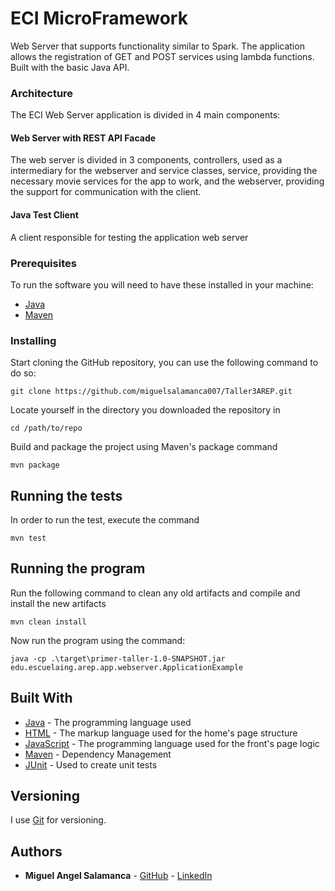 # ECI MicroFramework

Web Server that supports functionality similar to Spark. The application allows the registration of GET and POST services using lambda functions. Built with the basic Java API.

### Architecture

The ECI Web Server application is divided in 4 main components:

#### Web Server with REST API Facade

The web server is divided in 3 components, controllers, used as a intermediary for the webserver and service classes, service, providing the necessary movie services for the app to work, and the webserver, providing the support for communication with the client.

####  Java Test Client

A client responsible for testing the application web server

### Prerequisites

To run the software you will need to have these installed in your machine:

* [Java](https://www.java.com/)
* [Maven](https://maven.apache.org/)

### Installing

Start cloning the GitHub repository, you can use the following command to do so:

```
git clone https://github.com/miguelsalamanca007/Taller3AREP.git
```

Locate yourself in the directory you downloaded the repository in

```
cd /path/to/repo
```

Build and package the project using Maven's package command

```
mvn package
```

## Running the tests

In order to run the test, execute the command

```
mvn test
```

## Running the program

Run the following command to clean any old artifacts and compile and install the new artifacts
```
mvn clean install
```
Now run the program using the command:
```
java -cp .\target\primer-taller-1.0-SNAPSHOT.jar edu.escuelaing.arep.app.webserver.ApplicationExample

```

## Built With

* [Java](https://www.java.com/) - The programming language used
* [HTML](https://html.com/document/) - The markup language used for the home's page structure
* [JavaScript](https://www.javascript.com/) - The programming language used for the front's page logic
* [Maven](https://maven.apache.org/) - Dependency Management
* [JUnit](https://junit.org/junit5/) - Used to create unit tests

## Versioning

I use [Git](https://git-scm.com/) for versioning.

## Authors

* **Miguel Angel Salamanca**  - [GitHub](https://github.com/miguelsalamanca007) - [LinkedIn](https://linkedin.com/miguel)

